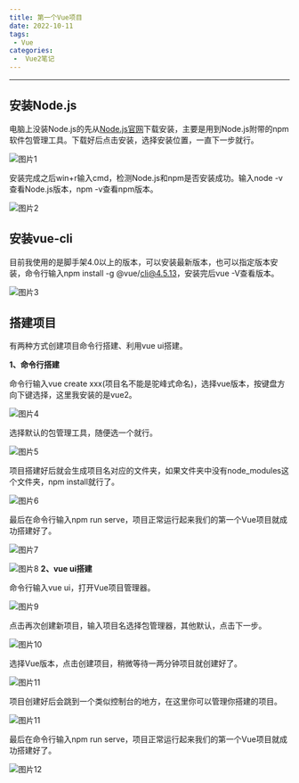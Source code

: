 ```yaml
---
title: 第一个Vue项目
date: 2022-10-11
tags:
 - Vue
categories:
 -  Vue2笔记
---
```

---
安装Node.js
---
电脑上没装Node.js的先从[Node.js官网](https://nodejs.org/zh-cn/)下载安装，主要是用到Node.js附带的npm软件包管理工具。下载好后点击安装，选择安装位置，一直下一步就行。

![图片1](../assets/images/nodeDownload.png)

安装完成之后win+r输入cmd，检测Node.js和npm是否安装成功。输入node -v查看Node.js版本，npm -v查看npm版本。

![图片2](../assets/images/nodeVersion.png)

安装vue-cli
---
目前我使用的是脚手架4.0以上的版本，可以安装最新版本，也可以指定版本安装，命令行输入npm install -g @vue/cli@4.5.13，安装完后vue -V查看版本。

![图片3](../assets/images/vuecli.png)

搭建项目
---
有两种方式创建项目命令行搭建、利用vue ui搭建。

**1、命令行搭建**

命令行输入vue create xxx(项目名不能是驼峰式命名)，选择vue版本，按键盘方向下键选择，这里我安装的是vue2。

![图片4](../assets/images/vueCreate1.png)

选择默认的包管理工具，随便选一个就行。

![图片5](../assets/images/vueCreate2.png)

项目搭建好后就会生成项目名对应的文件夹，如果文件夹中没有node_modules这个文件夹，npm install就行了。

![图片6](../assets/images/vueCreate3.png)

最后在命令行输入npm run serve，项目正常运行起来我们的第一个Vue项目就成功搭建好了。

![图片7](../assets/images/vueCreate4.png)

![图片8](../assets/images/vueCreate5.png)
**2、vue ui搭建**

命令行输入vue ui，打开Vue项目管理器。

![图片9](../assets/images/vueCreate6.png)

点击再次创建新项目，输入项目名选择包管理器，其他默认，点击下一步。

![图片10](../assets/images/vueCreate7.png)

选择Vue版本，点击创建项目，稍微等待一两分钟项目就创建好了。

![图片11](../assets/images/vueCreate8.png)

项目创建好后会跳到一个类似控制台的地方，在这里你可以管理你搭建的项目。

![图片11](../assets/images/vueCreate9.png)

最后在命令行输入npm run serve，项目正常运行起来我们的第一个Vue项目就成功搭建好了。

![图片12](../assets/images/vueCreate5.png)